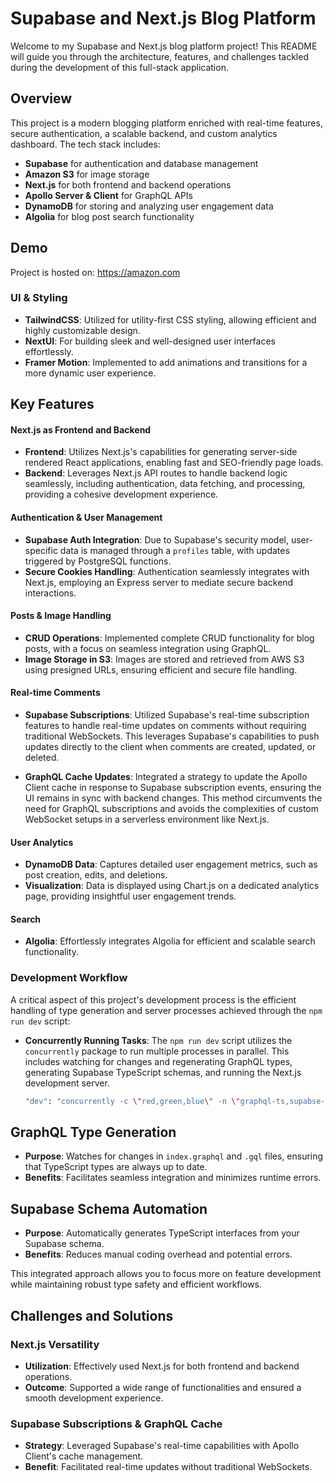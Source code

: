 # Supabase and Next.js Blog Platform

Welcome to my Supabase and Next.js blog platform project! This README will guide you through the architecture, features, and challenges tackled during the development of this full-stack application.

## Overview

This project is a modern blogging platform enriched with real-time features, secure authentication, a scalable backend, and custom analytics dashboard. The tech stack includes:

- **Supabase** for authentication and database management
- **Amazon S3** for image storage
- **Next.js** for both frontend and backend operations
- **Apollo Server & Client** for GraphQL APIs
- **DynamoDB** for storing and analyzing user engagement data
- **Algolia** for blog post search functionality

## Demo
Project is hosted on: https://amazon.com

### UI & Styling

- **TailwindCSS**: Utilized for utility-first CSS styling, allowing efficient and highly customizable design.
- **NextUI**: For building sleek and well-designed user interfaces effortlessly.
- **Framer Motion**: Implemented to add animations and transitions for a more dynamic user experience.

## Key Features

#### Next.js as Frontend and Backend

- **Frontend**: Utilizes Next.js's capabilities for generating server-side rendered React applications, enabling fast and SEO-friendly page loads.
- **Backend**: Leverages Next.js API routes to handle backend logic seamlessly, including authentication, data fetching, and processing, providing a cohesive development experience.

#### Authentication & User Management

- **Supabase Auth Integration**: Due to Supabase's security model, user-specific data is managed through a `profiles` table, with updates triggered by PostgreSQL functions.
- **Secure Cookies Handling**: Authentication seamlessly integrates with Next.js, employing an Express server to mediate secure backend interactions.

#### Posts & Image Handling

- **CRUD Operations**: Implemented complete CRUD functionality for blog posts, with a focus on seamless integration using GraphQL.
- **Image Storage in S3**: Images are stored and retrieved from AWS S3 using presigned URLs, ensuring efficient and secure file handling.

#### Real-time Comments

- **Supabase Subscriptions**: Utilized Supabase's real-time subscription features to handle real-time updates on comments without requiring traditional WebSockets. This leverages Supabase's capabilities to push updates directly to the client when comments are created, updated, or deleted.

- **GraphQL Cache Updates**: Integrated a strategy to update the Apollo Client cache in response to Supabase subscription events, ensuring the UI remains in sync with backend changes. This method circumvents the need for GraphQL subscriptions and avoids the complexities of custom WebSocket setups in a serverless environment like Next.js.

#### User Analytics

- **DynamoDB Data**: Captures detailed user engagement metrics, such as post creation, edits, and deletions.
- **Visualization**: Data is displayed using Chart.js on a dedicated analytics page, providing insightful user engagement trends.

#### Search

- **Algolia**: Effortlessly integrates Algolia for efficient and scalable search functionality.

### Development Workflow

A critical aspect of this project's development process is the efficient handling of type generation and server processes achieved through the `npm run dev` script:

- **Concurrently Running Tasks**: The `npm run dev` script utilizes the `concurrently` package to run multiple processes in parallel. This includes watching for changes and regenerating GraphQL types, generating Supabase TypeScript schemas, and running the Next.js development server.

  ```bash
  "dev": "concurrently -c \"red,green,blue\" -n \"graphql-ts,supabse-ts,next dev\" \"npm run graphql-typegen-watch\" \"npm run generate-schema\" \"next dev\""


## GraphQL Type Generation
- **Purpose**: Watches for changes in `index.graphql` and `.gql` files, ensuring that TypeScript types are always up to date.
- **Benefits**: Facilitates seamless integration and minimizes runtime errors.

## Supabase Schema Automation
- **Purpose**: Automatically generates TypeScript interfaces from your Supabase schema.
- **Benefits**: Reduces manual coding overhead and potential errors.

This integrated approach allows you to focus more on feature development while maintaining robust type safety and efficient workflows.

## Challenges and Solutions

### Next.js Versatility
- **Utilization**: Effectively used Next.js for both frontend and backend operations.
- **Outcome**: Supported a wide range of functionalities and ensured a smooth development experience.

### Supabase Subscriptions & GraphQL Cache
- **Strategy**: Leveraged Supabase's real-time capabilities with Apollo Client's cache management.
- **Benefit**: Facilitated real-time updates without traditional WebSockets.
